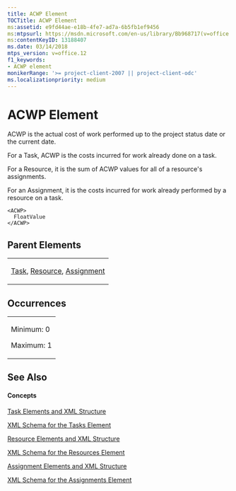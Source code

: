 ```yaml
---
title: ACWP Element
TOCTitle: ACWP Element
ms:assetid: e9fd44ae-e18b-4fe7-ad7a-6b5fb1ef9456
ms:mtpsurl: https://msdn.microsoft.com/en-us/library/Bb968717(v=office.12)
ms:contentKeyID: 13188407
ms.date: 03/14/2018
mtps_version: v=office.12
f1_keywords:
- ACWP element
monikerRange: '>= project-client-2007 || project-client-odc'
ms.localizationpriority: medium
---
```


# ACWP Element




ACWP is the actual cost of work performed up to the project status date or the current date.

For a Task, ACWP is the costs incurred for work already done on a task.

For a Resource, it is the sum of ACWP values for all of a resource's assignments.

For an Assignment, it is the costs incurred for work already performed by a resource on a task.

    <ACWP>
      FloatValue
    </ACWP>

## Parent Elements

<table>
<colgroup>
<col style="width: 100%" />
</colgroup>
<tbody>
<tr class="odd">
<td><p><a href="task-element.md">Task</a>, <a href="resource-element.md">Resource</a>, <a href="assignment-element.md">Assignment</a></p></td>
</tr>
</tbody>
</table>

## Occurrences

<table>
<colgroup>
<col style="width: 100%" />
</colgroup>
<tbody>
<tr class="odd">
<td><p>Minimum: 0</p>
<p>Maximum: 1</p></td>
</tr>
</tbody>
</table>

## See Also

#### Concepts

[Task Elements and XML Structure](task-elements-and-xml-structure.md)

[XML Schema for the Tasks Element](xml-schema-for-the-tasks-element.md)

[Resource Elements and XML Structure](resource-elements-and-xml-structure.md)

[XML Schema for the Resources Element](xml-schema-for-the-resources-element.md)

[Assignment Elements and XML Structure](assignment-elements-and-xml-structure.md)

[XML Schema for the Assignments Element](xml-schema-for-the-assignments-element.md)

